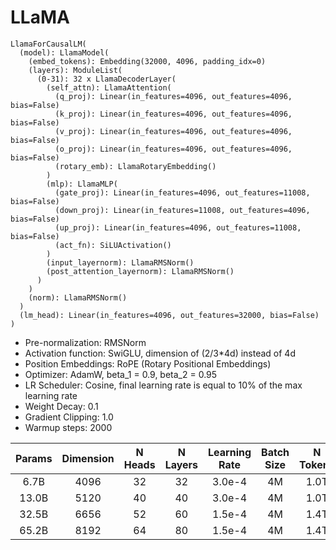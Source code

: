# LLaMA

```
LlamaForCausalLM(
  (model): LlamaModel(
    (embed_tokens): Embedding(32000, 4096, padding_idx=0)
    (layers): ModuleList(
      (0-31): 32 x LlamaDecoderLayer(
        (self_attn): LlamaAttention(
          (q_proj): Linear(in_features=4096, out_features=4096, bias=False)
          (k_proj): Linear(in_features=4096, out_features=4096, bias=False)
          (v_proj): Linear(in_features=4096, out_features=4096, bias=False)
          (o_proj): Linear(in_features=4096, out_features=4096, bias=False)
          (rotary_emb): LlamaRotaryEmbedding()
        )
        (mlp): LlamaMLP(
          (gate_proj): Linear(in_features=4096, out_features=11008, bias=False)
          (down_proj): Linear(in_features=11008, out_features=4096, bias=False)
          (up_proj): Linear(in_features=4096, out_features=11008, bias=False)
          (act_fn): SiLUActivation()
        )
        (input_layernorm): LlamaRMSNorm()
        (post_attention_layernorm): LlamaRMSNorm()
      )
    )
    (norm): LlamaRMSNorm()
  )
  (lm_head): Linear(in_features=4096, out_features=32000, bias=False)
)
```

- Pre-normalization: RMSNorm
- Activation function: SwiGLU, dimension of (2/3*4d) instead of 4d
- Position Embeddings: RoPE (Rotary Positional Embeddings)
- Optimizer: AdamW, beta_1 = 0.9, beta_2 = 0.95
- LR Scheduler: Cosine, final learning rate is equal to 10% of the max learning rate
- Weight Decay: 0.1
- Gradient Clipping: 1.0
- Warmup steps: 2000


|   Params   | Dimension | N Heads | N Layers | Learning Rate | Batch Size | N Tokens |
|:----------:|:---------:|:-------:|:--------:|:-------------:|:----------:|:--------:|
|   6.7B    |   4096    |   32    |    32    |     3.0e-4    |     4M     |   1.0T   |
|   13.0B   |   5120    |   40    |    40    |     3.0e-4    |     4M     |   1.0T   |
|   32.5B   |   6656    |   52    |    60    |     1.5e-4    |     4M     |   1.4T   |
|   65.2B   |   8192    |   64    |    80    |     1.5e-4    |     4M     |   1.4T   |
